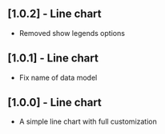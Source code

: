 ## [1.0.2] - Line chart

* Removed show legends options

## [1.0.1] - Line chart

* Fix name of data model

## [1.0.0] - Line chart

* A simple line chart with full customization

